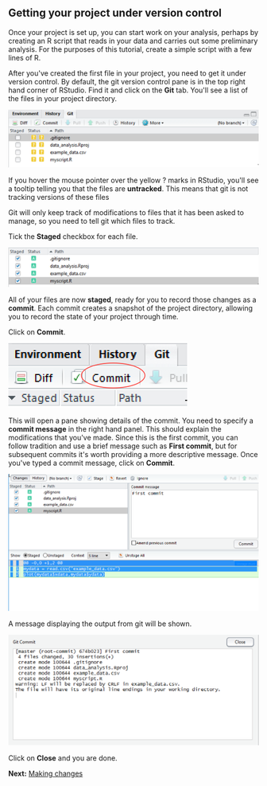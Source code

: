 ## Getting your project under version control

Once your project is set up, you can start work on your analysis,
perhaps by creating an R script that reads in your data and carries
out some preliminary analysis. For the purposes of this tutorial,
create a simple script with a few lines of R.

After you've created the first file in your project, you need to get
it under version control. By default, the git version control pane is
in the top right hand corner of RStudio. Find it and click on the
**Git** tab. You'll see a list of the files in your project directory.

![](./img/git_pane.png)

If you hover the mouse pointer over the yellow ? marks in RStudio,
you'll see a tooltip telling you that the files are **untracked**. This
means that git is not tracking versions of these files

Git will only keep track of modifications to files that it has been
asked to manage, so you need to tell git which files to track.

Tick the **Staged** checkbox for each file.

![](./img/git_pane_added.png)

All of your files are now **staged**, ready for you to record those
changes as a **commit**. Each commit creates a snapshot of the project
directory, allowing you to record the state of your project through
time.

Click on **Commit**.

![](./img/commit.png)

This will open a pane showing details of the commit. You need to
specify a **commit message** in the right hand panel. This should
explain the modifications that you've made. Since this is the first
commit, you can follow tradition and use a brief message such as
**First commit**, but for subsequent commits it's worth providing a
more descriptive message. Once you've typed a commit message, click on
**Commit**.

![](./img/first_commit.png)

A message displaying the output from git will be shown.

![](./img/git_commit_message.png)

Click on **Close** and you are done.

**Next:** [Making changes](./rstudio_changes.md)

